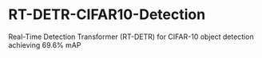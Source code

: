 # RT-DETR-CIFAR10-Detection
Real-Time Detection Transformer (RT-DETR) for CIFAR-10 object detection achieving 69.6% mAP

